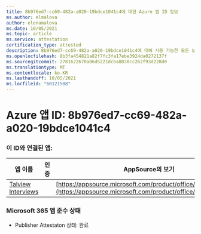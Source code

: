 ```yaml
---
title: 8b976ed7-cc69-482a-a020-19bdce1041c4에 대한 Azure 앱 ID 정보
ms.author: elmalova
author: elenamalova
ms.date: 10/05/2021
ms.topic: article
ms.service: attestation
certification_type: attested
description: 8b976ed7-cc69-482a-a020-19bdce1041c4에 대해 사용 가능한 모든 보안 및 규정 준수 정보입니다.
ms.openlocfilehash: 8b3fa454821a82f7fc3fa17ebe3924da0272137f
ms.sourcegitcommit: 2781622670a06d5221dcba8838cc262f93d228d0
ms.translationtype: MT
ms.contentlocale: ko-KR
ms.lasthandoff: 10/05/2021
ms.locfileid: "60121508"
---
```

# <a name="azure-app-id-8b976ed7-cc69-482a-a020-19bdce1041c4"></a>Azure 앱 ID: 8b976ed7-cc69-482a-a020-19bdce1041c4


### <a name="apps-associated-with-this-id"></a>이 ID와 연결된 앱:
| **앱 이름** | **인증** | **AppSource의 보기** |
|--------------|---------------|-----------------------|
| [Talview Interviews](https://docs.microsoft.com/microsoft-365-app-certification/forward/WA200002437) |  | [https://appsource.microsoft.com/product/office/WA200002437](https://appsource.microsoft.com/product/office/WA200002437) |

### <a name="microsoft-365-app-compliance-status"></a>Microsoft 365 앱 준수 상태
- Publisher Attestaton 상태: 완료
